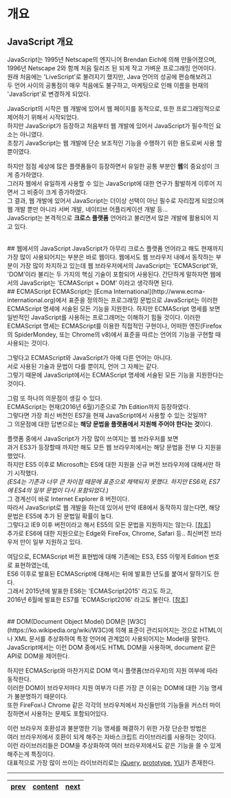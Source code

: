 # 개요

## JavaScript 개요
JavaScript는 1995년 Netscape의 엔지니어 Brendan Eich에 의해 만들어졌으며,  
1996년 Netscape 2와 함께 처음 릴리즈 된 되게 작고 가벼운 프로그래밍 언어이다.  
원래 처음에는 'LiveScript'로 불려지기 했지만, Java 언어의 성공에 편승해보려고  
두 언어 사이의 공통점이 매우 적음에도 불구하고, 마케팅으로 인해 이름을 현재의 'JavaScript'로 변경하게 되었다.  

JavaScript의 시작은 웹 개발에 있어서 웹 페이지를 동적으로, 또한 프로그래밍적으로 제어하기 위해서 시작되었다.  
하지만 JavaScript가 등장하고 처음부터 웹 개발에 있어서 JavaScript가 필수적인 요소는 아니였다.  
초창기 JavaScript는 웹 개발에 단순 보조적인 기능을 수행하기 위한 용도로써 사용 할 뿐이였다.  

하지만 점점 세상에 많은 플랫폼들이 등장하면서 유일한 공통 부분인 **웹**의 중요성이 크게 증가하였다.  
그러자 웹에서 유일하게 사용할 수 있는 JavaScript에 대한 연구가 활발하게 이루어 지면서 그 비중이 크게 증가하였다.  
그 결과, 웹 개발에 있어서 JavaScript는 더이상 선택이 아닌 필수로 자리잡게 되었으며  
웹 개발 뿐만 아니라 서버 개발, 네이티브 어플리케이션 개발 등...  
JavaScript는 본격적으로 **크로스 플랫폼** 언어라고 불리면서 많은 개발에 활용되어 지고 있다.

<br>
## 웹에서의 JavaScript
JavaScript가 아무리 크로스 플랫폼 언어라고 해도 현재까지 가장 많이 사용되어지는 부분은 바로 웹이다.  
웹에서도 웹 브라우저 내에서 동작하는 부분이 가장 많이 차지하고 있는데  
웹 브라우저에서의 JavaScript는 'ECMAScript'와, 'DOM'이라 불리는 두 가지의 핵심 기술이 포함되어 사용된다.  
간단하게 말하자면 웹에서의 JavaScript는 'ECMAScript + DOM' 이라고 생각하면 된다.

<br>
## ECMAScript
ECMAScript는 [Ecma International](http://www.ecma-international.org)에서 표준을 정의하는 프로그래밍 문법으로  
JavaScript는 이러한 ECMAScript 명세에 서술된 모든 기능을 지원한다.  
하지만 ECMAScript 명세를 보면 일반적인 JavaScript를 사용하는 프로그래머는 이해하기 힘들 것이다.  
이러한 ECMAScript 명세는 ECMAScript를 이용한 직접적인 구현이나,  
어떠한 엔진(Firefox의 SpiderMondey, 또는 Chrome의 v8)에서 표준을 따르는 언어의 기능을 구현할 때 사용되는 것이다.
  
그렇다고 ECMAScript와 JavaScript가 아예 다른 언어는 아니다.  
서로 사용된 기술과 문법이 다를 뿐이지, 언어 그 자체는 같다.  
그렇기 때문에 JavaScript에서는 ECMAScript 명세에 서술된 모든 기능을 지원한다는 것이다.

그럼 또 하나의 의문점이 생길 수 있다.  
ECMAScript는 현재(2016년 6월)기준으로 7th Edition까지 등장하였다.  
그렇다면 가장 최신 버전인 ES7을 현재 JavaScript에서 사용할 수 있는 것일까?  
그 의문점에 대한 답변으로는 **해당 문법을 플랫폼에서 지원해 주어야 한다는 것**이다.

플랫폼 중에서 JavaScript가 가장 많이 쓰여지는 웹 브라우저를 보면  
과거 ES3가 등장할때 까지만 해도 모든 웹 브라우저에서는 해당 문법을 전부 다 지원을 했었다.  
하지만 ES5 이후로 Microsoft는 ES에 대한 지원을 신규 버전 브라우저에 대해서만 하기 시작했다.  
*(ES4는 기존과 너무 큰 차이점 때문에 표준으로 채택되지 못했다. 하지만 ES6와, ES7에 ES4의 일부 문법이 다시 포함되었다.)*  
그 경계선이 바로 Internet Explorer 8 버전이다.  
따라서 JavaScript로 웹 개발을 하는데 있어서 만약 IE8에서 동작하지 않는다면, 해당 문법은 ES5에 추가 된 문법일 확률이 높다.  
그렇다고 IE9 이후 버전이라고 해서 ES5의 모든 문법을 지원하지는 않는다. [[참조]](http://kangax.github.io/compat-table/es5/)  
추가로 ES6에 대한 지원으로는 Edge와 FireFox, Chrome, Safari 등.. 최신버전 브라우저 만이 일부 지원하고 있다.

여담으로, ECMAScript 버전 표현법에 대해 기존에는 ES3, ES5 이렇게 Edition 번호로 표현하였는데,  
ES6 이후로 발표된 ECMAScript에 대해서는 뒤에 발표한 년도를 붙여서 말하기도 한다.  
그래서 2015년에 발표한 ES6는 'ECMAScript2015' 라고도 하고,  
2016년 6월에 발표한 ES7를 'ECMAScript2016' 라고도 불린다. [[참조]](https://en.wikipedia.org/wiki/ECMAScript#ECMAScript_Harmony)

<br>
## DOM(Document Object Model)
DOM은 [W3C](https://ko.wikipedia.org/wiki/W3C)에 의해 표준이 관리되어지는 것으로  
HTML이나 XML 문서를 추상화하여 특정 언어에 관계없이 사용되어지는 Model을 말한다.  
JavaScript에서는 이런 DOM 중에서도 HTML DOM을 사용하며, document 같은 API로 DOM을 제어한다.

하지만 ECMAScript와 마찬가지로 DOM 역시 플랫폼(브라우저)의 지원 여부에 따라 동작한다.  
이러한 DOM이 브라우저마다 지원 여부가 다른 가장 큰 이유는 DOM에 대한 기능 명세가 불분명하기 때문이다.  
또한 FireFox나 Chrome 같은 각각의 브라우저에서 자신들만의 기능들을 커스터 마이징하면서 사용하는 문제도 포함되어있다.  

이런 브라우저 호환성과 불분명한 기능 명세를 해결하기 위한 가장 단순한 방법은  
여러 브라우저에서 호환이 되게 해주는 자바스크립트 라이브러리를 사용하는 것이다.  
이런 라이브러리들은 DOM을 추상화하여 여러 브라우저에서도 같은 기능을 쓸 수 있게 해주는게 특징이다.  
대표적으로 가장 많이 쓰이는 라이브러리로는 [jQuery](http://jquery.com/), [prototype](http://prototypejs.org/), [YUI](http://yuilibrary.com/)가 존재한다.

---
|[prev](./00-contents.ko-KR.md)|[content](./00-contents.ko-KR.md)|[next](./02-sentence.ko-KR.md)|
|:--:|:--:|:--:|